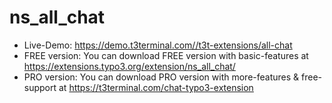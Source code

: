 # ns_all_chat

- Live-Demo: https://demo.t3terminal.com//t3t-extensions/all-chat
- FREE version: You can download FREE version with basic-features at https://extensions.typo3.org/extension/ns_all_chat/
- PRO version: You can download PRO version with more-features & free-support at https://t3terminal.com/chat-typo3-extension
